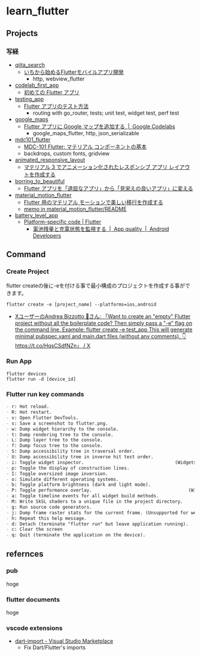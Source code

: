 # learn_flutter

## Projects

### 写経

- [qiita_search](/qiita_search/)
  - [いちから始めるFlutterモバイルアプリ開発](https://zenn.dev/heyhey1028/books/flutter-basics)
    - http, webview_flutter
- [codelab_first_app](/codelab_first_app/)
  - [初めての Flutter アプリ](https://codelabs.developers.google.com/codelabs/flutter-codelab-first?hl=ja#0)
- [testing_app](/testing_app/)
  - [Flutter アプリのテスト方法](https://codelabs.developers.google.com/codelabs/flutter-app-testing?hl=ja#0)
    - routing with go_router, tests; unit test, widget test, perf test
- [google_maps](/google_maps/)
  - [Flutter アプリに Google マップを追加する  |  Google Codelabs](https://codelabs.developers.google.com/codelabs/google-maps-in-flutter?hl=ja#0)
    - google_maps_flutter, http, json_serializable
- [mdc101_flutter](/mdc101_flutter/)
  - [MDC-101 Flutter: マテリアル コンポーネントの基本](https://codelabs.developers.google.com/codelabs/mdc-101-flutter?hl=ja#0)
  - backdrops, custom fonts, gridview
- [animated_responsive_layout](/animated_responsive_layout/)
  - [マテリアル 3 でアニメーション化されたレスポンシブ アプリ レイアウトを作成する](https://codelabs.developers.google.com/codelabs/flutter-animated-responsive-layout?hl=ja#0)
- [borring_to_beautiful](/boring_to_beautiful/)
  - [Flutter アプリを「退屈なアプリ」から「見栄えの良いアプリ」に変える](https://codelabs.developers.google.com/codelabs/flutter-boring-to-beautiful?hl=ja#0)
- [material_motion_flutter](/material_motion_flutter/)
  - [Flutter 用のマテリアル モーションで美しい移行を作成する](https://codelabs.developers.google.com/codelabs/material-motion-flutter?hl=ja#0)
  - [memo in material_motion_flutter/README](/material_motion_flutter/README.md)
- [battery_level_app](/battery_level_app/)
  - [Platform-specific code | Flutter](https://docs.flutter.dev/platform-integration/platform-channels)
    - [電池残量と充電状態を監視する  |  App quality  |  Android Developers](https://developer.android.com/training/monitoring-device-state/battery-monitoring?hl=ja#kotlin)

<!-- ### 模写

- X (Twitter)
  - List、画像撮影・投稿
- Instagram
  - List、画像OR動画撮影・投稿・加工
- SALKO
  - GPS情報、Fitness情報
- デジタル庁アプリ
  - N列グリッドベース
- PayPay様アプリ
  - Wiget多め -->

## Command

### Create Project

flutter createの後に-eを付ける事で最小構成のプロジェクトを作成する事ができます。

```shell
flutter create -e [project_name] --platforms=ios,android
```

- [XユーザーのAndrea Bizzotto 💙さん: 「Want to create an "empty" Flutter project without all the boilerplate code? Then simply pass a "-e" flag on the command line. Example: flutter create -e test_app This will generate minimal pubspec.yaml and main.dart files (without any comments). 👇 https://t.co/HqsCSdfNZn」 / X](https://x.com/biz84/status/1663204152032231425)

### Run App

```shell
flutter devices
flutter run -d [device_id]
```

### Flutter run key commands

```md
- r: Hot reload.
- R: Hot restart.
- v: Open Flutter DevTools.
- s: Save a screenshot to flutter.png.
- w: Dump widget hierarchy to the console.                                               (debugDumpApp)
- t: Dump rendering tree to the console.                                          (debugDumpRenderTree)
- L: Dump layer tree to the console.                                               (debugDumpLayerTree)
- f: Dump focus tree to the console.                                               (debugDumpFocusTree)
- S: Dump accessibility tree in traversal order.                                   (debugDumpSemantics)
- U: Dump accessibility tree in inverse hit test order.                            (debugDumpSemantics)
- i: Toggle widget inspector.                                  (WidgetsApp.showWidgetInspectorOverride)
- p: Toggle the display of construction lines.                                  (debugPaintSizeEnabled)
- I: Toggle oversized image inversion.                                     (debugInvertOversizedImages)
- o: Simulate different operating systems.                                      (defaultTargetPlatform)
- b: Toggle platform brightness (dark and light mode).                        (debugBrightnessOverride)
- P: Toggle performance overlay.                                    (WidgetsApp.showPerformanceOverlay)
- a: Toggle timeline events for all widget build methods.                    (debugProfileWidgetBuilds)
- M: Write SkSL shaders to a unique file in the project directory.
- g: Run source code generators.
- j: Dump frame raster stats for the current frame. (Unsupported for web)
- h: Repeat this help message.
- d: Detach (terminate "flutter run" but leave application running).
- c: Clear the screen
- q: Quit (terminate the application on the device).
```

## refernces

### pub

hoge

### flutter documents

hoge

### vscode extensions

- [dart-import - Visual Studio Marketplace](https://marketplace.visualstudio.com/items?itemName=luanpotter.dart-import)
  - Fix Dart/Flutter's imports
